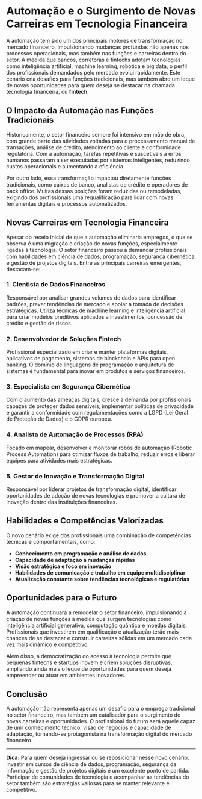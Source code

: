 # Automação e o Surgimento de Novas Carreiras em Tecnologia Financeira

A automação tem sido um dos principais motores de transformação no mercado financeiro, impulsionando mudanças profundas não apenas nos processos operacionais, mas também nas funções e carreiras dentro do setor. À medida que bancos, corretoras e fintechs adotam tecnologias como inteligência artificial, machine learning, robótica e big data, o perfil dos profissionais demandados pelo mercado evolui rapidamente. Este cenário cria desafios para funções tradicionais, mas também abre um leque de novas oportunidades para quem deseja se destacar na chamada tecnologia financeira, ou **fintech**.

## O Impacto da Automação nas Funções Tradicionais

Historicamente, o setor financeiro sempre foi intensivo em mão de obra, com grande parte das atividades voltadas para o processamento manual de transações, análise de crédito, atendimento ao cliente e conformidade regulatória. Com a automação, tarefas repetitivas e suscetíveis a erros humanos passaram a ser executadas por sistemas inteligentes, reduzindo custos operacionais e aumentando a eficiência.

Por outro lado, essa transformação impactou diretamente funções tradicionais, como caixas de banco, analistas de crédito e operadores de back office. Muitas dessas posições foram reduzidas ou remodeladas, exigindo dos profissionais uma requalificação para lidar com novas ferramentas digitais e processos automatizados.

## Novas Carreiras em Tecnologia Financeira

Apesar do receio inicial de que a automação eliminaria empregos, o que se observa é uma migração e criação de novas funções, especialmente ligadas à tecnologia. O setor financeiro passou a demandar profissionais com habilidades em ciência de dados, programação, segurança cibernética e gestão de projetos digitais. Entre as principais carreiras emergentes, destacam-se:

### 1. **Cientista de Dados Financeiros**

Responsável por analisar grandes volumes de dados para identificar padrões, prever tendências de mercado e apoiar a tomada de decisões estratégicas. Utiliza técnicas de machine learning e inteligência artificial para criar modelos preditivos aplicados a investimentos, concessão de crédito e gestão de riscos.

### 2. **Desenvolvedor de Soluções Fintech**

Profissional especializado em criar e manter plataformas digitais, aplicativos de pagamento, sistemas de blockchain e APIs para open banking. O domínio de linguagens de programação e arquitetura de sistemas é fundamental para inovar em produtos e serviços financeiros.

### 3. **Especialista em Segurança Cibernética**

Com o aumento das ameaças digitais, cresce a demanda por profissionais capazes de proteger dados sensíveis, implementar políticas de privacidade e garantir a conformidade com regulamentações como a LGPD (Lei Geral de Proteção de Dados) e o GDPR europeu.

### 4. **Analista de Automação de Processos (RPA)**

Focado em mapear, desenvolver e monitorar robôs de automação (Robotic Process Automation) para otimizar fluxos de trabalho, reduzir erros e liberar equipes para atividades mais estratégicas.

### 5. **Gestor de Inovação e Transformação Digital**

Responsável por liderar projetos de transformação digital, identificar oportunidades de adoção de novas tecnologias e promover a cultura de inovação dentro das instituições financeiras.

## Habilidades e Competências Valorizadas

O novo cenário exige dos profissionais uma combinação de competências técnicas e comportamentais, como:

- **Conhecimento em programação e análise de dados**
- **Capacidade de adaptação a mudanças rápidas**
- **Visão estratégica e foco em inovação**
- **Habilidades de comunicação e trabalho em equipe multidisciplinar**
- **Atualização constante sobre tendências tecnológicas e regulatórias**

## Oportunidades para o Futuro

A automação continuará a remodelar o setor financeiro, impulsionando a criação de novas funções à medida que surgem tecnologias como inteligência artificial generativa, computação quântica e moedas digitais. Profissionais que investirem em qualificação e atualização terão mais chances de se destacar e construir carreiras sólidas em um mercado cada vez mais dinâmico e competitivo.

Além disso, a democratização do acesso à tecnologia permite que pequenas fintechs e startups inovem e criem soluções disruptivas, ampliando ainda mais o leque de oportunidades para quem deseja empreender ou atuar em ambientes inovadores.

## Conclusão

A automação não representa apenas um desafio para o emprego tradicional no setor financeiro, mas também um catalisador para o surgimento de novas carreiras e oportunidades. O profissional do futuro será aquele capaz de unir conhecimento técnico, visão de negócios e capacidade de adaptação, tornando-se protagonista na transformação digital do mercado financeiro.

---

**Dica:** Para quem deseja ingressar ou se reposicionar nesse novo cenário, investir em cursos de ciência de dados, programação, segurança da informação e gestão de projetos digitais é um excelente ponto de partida. Participar de comunidades de tecnologia e acompanhar as tendências do setor também são estratégias valiosas para se manter relevante e competitivo.